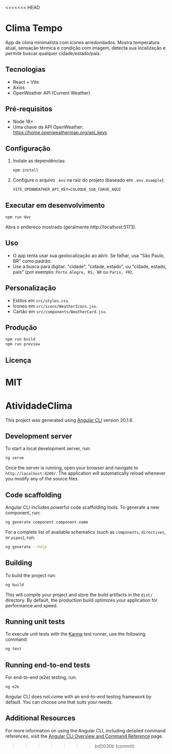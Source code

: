 <<<<<<< HEAD
# Clima Tempo

App de clima minimalista com ícones arredondados. Mostra temperatura atual, sensação térmica e condição com imagem, detecta sua localização e permite buscar qualquer cidade/estado/país.

## Tecnologias
- React + Vite
- Axios
- OpenWeather API (Current Weather)

## Pré-requisitos
- Node 18+
- Uma chave da API OpenWeather: https://home.openweathermap.org/api_keys

## Configuração
1. Instale as dependências:
   ```bash
   npm install
   ```
2. Configure o arquivo `.env` na raiz do projeto (baseado em `.env.example`):
   ```env
   VITE_OPENWEATHER_API_KEY=COLOQUE_SUA_CHAVE_AQUI
   ```

## Executar em desenvolvimento
```bash
npm run dev
```
Abra o endereço mostrado (geralmente http://localhost:5173).

## Uso
- O app tenta usar sua geolocalização ao abrir. Se falhar, usa "São Paulo, BR" como padrão.
- Use a busca para digitar: "cidade", "cidade, estado", ou "cidade, estado, país" (por exemplo: `Porto Alegre, RS, BR` ou `Paris, FR`).

## Personalização
- Estilos em `src/styles.css`.
- Ícones em `src/icons/WeatherIcons.jsx`.
- Cartão em `src/components/WeatherCard.jsx`.

## Produção
```bash
npm run build
npm run preview
```

## Licença
MIT
=======
# AtividadeClima

This project was generated using [Angular CLI](https://github.com/angular/angular-cli) version 20.1.6.

## Development server

To start a local development server, run:

```bash
ng serve
```

Once the server is running, open your browser and navigate to `http://localhost:4200/`. The application will automatically reload whenever you modify any of the source files.

## Code scaffolding

Angular CLI includes powerful code scaffolding tools. To generate a new component, run:

```bash
ng generate component component-name
```

For a complete list of available schematics (such as `components`, `directives`, or `pipes`), run:

```bash
ng generate --help
```

## Building

To build the project run:

```bash
ng build
```

This will compile your project and store the build artifacts in the `dist/` directory. By default, the production build optimizes your application for performance and speed.

## Running unit tests

To execute unit tests with the [Karma](https://karma-runner.github.io) test runner, use the following command:

```bash
ng test
```

## Running end-to-end tests

For end-to-end (e2e) testing, run:

```bash
ng e2e
```

Angular CLI does not come with an end-to-end testing framework by default. You can choose one that suits your needs.

## Additional Resources

For more information on using the Angular CLI, including detailed command references, visit the [Angular CLI Overview and Command Reference](https://angular.dev/tools/cli) page.
>>>>>>> bd0030b (commit)
